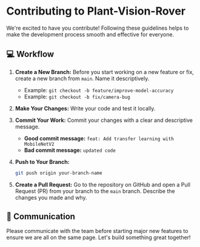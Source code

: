# Contributing to Plant-Vision-Rover

We're excited to have you contribute! Following these guidelines helps to make the development process smooth and effective for everyone.

## 💻 Workflow

1.  **Create a New Branch:** Before you start working on a new feature or fix, create a new branch from `main`. Name it descriptively.
    * Example: `git checkout -b feature/improve-model-accuracy`
    * Example: `git checkout -b fix/camera-bug`

2.  **Make Your Changes:** Write your code and test it locally.

3.  **Commit Your Work:** Commit your changes with a clear and descriptive message.
    * **Good commit message:** `feat: Add transfer learning with MobileNetV2`
    * **Bad commit message:** `updated code`

4.  **Push to Your Branch:**
    ```bash
    git push origin your-branch-name
    ```

5.  **Create a Pull Request:** Go to the repository on GitHub and open a Pull Request (PR) from your branch to the `main` branch. Describe the changes you made and why.

## 💬 Communication

Please communicate with the team before starting major new features to ensure we are all on the same page. Let's build something great together!
